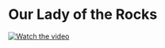 # Our Lady of the Rocks

[![Watch the video](https://i.ytimg.com/vi/TrF6rI6Z36Q/maxresdefault.jpg)](https://www.youtube.com/watch?v=DsPfafTZys4)
